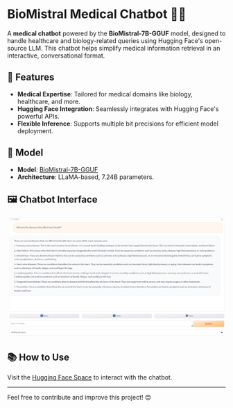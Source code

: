 # BioMistral Medical Chatbot 🤖💉

A **medical chatbot** powered by the **BioMistral-7B-GGUF** model, designed to handle healthcare and biology-related queries using Hugging Face's open-source LLM. 
This chatbot helps simplify medical information retrieval in an interactive, conversational format.

## 🚀 Features
- **Medical Expertise**: Tailored for medical domains like biology, healthcare, and more.
- **Hugging Face Integration**: Seamlessly integrates with Hugging Face's powerful APIs.
- **Flexible Inference**: Supports multiple bit precisions for efficient model deployment.


## 🧬 Model
- **Model**: [BioMistral-7B-GGUF](https://huggingface.co/models/biomistral-7b-gguf)
- **Architecture**: LLaMA-based, 7.24B parameters.

## 🖼️ Chatbot Interface

<img src="Imgs/Img2.PNG" alt="Screenshot">


## 📚 How to Use

Visit the [Hugging Face Space](https://huggingface.co/spaces/Anna2003/BioMistral-Medical-Chatbot) to interact with the chatbot.


---

Feel free to contribute and improve this project! 😊
